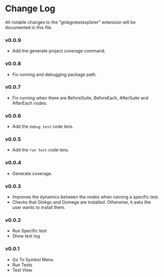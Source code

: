 # Change Log

All notable changes to the "ginkgotestexplorer" extension will be documented in this file.

### v0.0.9

- Add the generate project coverage command.

### v0.0.8

- Fix running and debugging package path.

### v0.0.7

- Fix running when there are BeforeSuite, BeforeEach, AfterSuite and AfterEach nodes.

### v0.0.6

- Add the `debug test` code lens.

### v0.0.5

- Add the `run test` code lens.

### v0.0.4

- Generate coverage.

### v0.0.3

- Improves the dynamics between the nodes when running a specific test.
- Checks that Ginkgo and Gomega are installed. Otherwise, it asks the user wants to install them.

### v0.0.2

- Run Specific test
- Show test log

### v0.0.1

- Go To Symbol Menu
- Run Tests
- Test View
